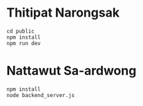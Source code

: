 # Thitipat Narongsak
```
cd public
npm install
npm run dev
```
# Nattawut Sa-ardwong
```
npm install
node backend_server.js
```

